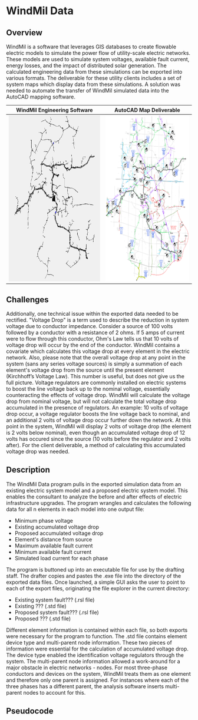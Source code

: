 # WindMil Data

## Overview
WindMil is a software that leverages GIS databases to create flowable electric models to simulate the power flow of utility-scale electric networks.  These models are used to simulate system voltages, available fault current, energy losses, and the impact of distributed solar generation.  The calculated engineering data from these simulations can be exported into various formats.  The deliverable for these utility clients includes a set of system maps which display data from these simulations.  A solution was needed to automate the transfer of WindMil simulated data into the AutoCAD mapping software.

| WindMil Engineering Software |  AutoCAD Map Deliverable  |
| --- | --- |
| <img src="https://github.com/alexheilman/WindMilData/blob/master/Electric%20System%20-%20WindMil.PNG?raw=true" width="402" height="451">  |  <img src="https://github.com/alexheilman/WindMilData/blob/master/Electric%20System%20-%20Map%20Deliverable.PNG?raw=true" width="368" height="451"> |

## Challenges
Additionally, one technical issue within the exported data needed to be rectified.  "Voltage Drop" is a term used to describe the reduction in system voltage due to conductor impedance.  Consider a source of 100 volts followed by a conductor with a resistance of 2 ohms.  If 5 amps of current were to flow through this conductor, Ohm's Law tells us that 10 volts of voltage drop will occur by the end of the conductor.  WindMil contains a covariate which calculates this voltage drop at every element in the electric network.  Also, please note that the overall voltage drop at any point in the system (sans any series voltage sources) is simply a summation of each element's voltage drop from the source until the present element (Kirchhoff’s Voltage Law). This number is useful, but does not give us the full picture.  Voltage regulators are commonly installed on electric systems to boost the line voltage back up to the nominal voltage, essentially counteracting the effects of voltage drop.  WindMil will calculate the voltage drop from nominal voltage, but will not calculate the total voltage drop accumulated in the presence of regulators. An example: 10 volts of voltage drop occur, a voltage regulator boosts the line voltage back to nominal, and an additional 2 volts of voltage drop occur further down the network.  At this point in the system, WindMil will display 2 volts of voltage drop (the element is 2 volts below nominal), even though an accumulated voltage drop of 12 volts has occured since the source (10 volts before the regulator and 2 volts after).  For the client deliverable, a method of calculating this accumulated voltage drop was needed.

## Description
The WindMil Data program pulls in the exported simulation data from an existing electric system model and a proposed electric system model.  This enables the consultant to analyze the before and after effects of electric infrastructure upgrades. The program wrangles and calculates the following data for all n elements in each model into one output file:
- Minimum phase voltage
- Existing accumulated voltage drop
- Proposed accumulated voltage drop
- Element's distance from source
- Maximum available fault current
- Minimum available fault current
- Simulated load current for each phase

The program is buttoned up into an executable file for use by the drafting staff.  The drafter copies and pastes the .exe file into the directory of the exported data files.  Once launched, a simple GUI asks the user to point to each of the export files, originating the file explorer in the current directory:
- Existing system fault??? (.rsl file)
- Existing ??? (.std file)
- Proposed system fault??? (.rsl file)
- Proposed ??? (.std file)

Different element information is contained within each file, so both exports were necessary for the program to function. The .std file contains element device type and multi-parent node information. These two pieces of information were essential for the calculation of accumulated voltage drop. The device type enabled the identification voltage regulators through the system. The multi-parent node information allowed a work-around for a major obstacle in electric networks - nodes.  For most three-phase conductors and devices on the system, WindMil treats them as one element and therefore only one parent is assigned. For instances where each of the three phases has a different parent, the analysis software inserts multi-parent nodes to account for this.

## Pseudocode

